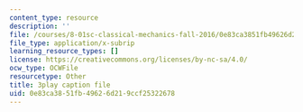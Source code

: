 ```yaml
---
content_type: resource
description: ''
file: /courses/8-01sc-classical-mechanics-fall-2016/0e83ca3851fb49626d219ccf25322678_9VJetX_EQqs.srt
file_type: application/x-subrip
learning_resource_types: []
license: https://creativecommons.org/licenses/by-nc-sa/4.0/
ocw_type: OCWFile
resourcetype: Other
title: 3play caption file
uid: 0e83ca38-51fb-4962-6d21-9ccf25322678
---
```

